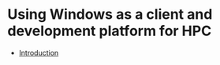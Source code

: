 # Using Windows as a client and development platform for HPC

-   [Introduction](0_00_introduction)
